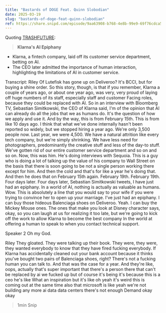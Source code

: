 ```yaml
---
title: "Bastards of DOGE Feat. Quinn Slobodian"
date: 2025-03-19
slug: "bastards-of-doge-feat-quinn-slobodian"
ref: https://share.snipd.com/episode/9aa63908-b768-4e8b-99e9-69f76cdca525
---
```


Quoting [TRASHFUTURE](https://share.snipd.com/episode/9aa63908-b768-4e8b-99e9-69f76cdca525):

> **Klarna's AI Epiphany**

- Klarna, a fintech company, laid off its customer service department, betting on AI.
-  The CEO later admitted the importance of human interaction, highlighting the limitations of AI in customer service.

Transcript:
Riley
Of Lutefisk has gone up on Deliveroo? It's BCCI, but for buying a shine order. So this story, though, is that if you remember, Klarna a couple of years ago, or about one year ago, was very, very proud of laying off huge numbers of its staff, especially staff and customer Facing roles, because they could be replaced with AI. So in an interview with Bloomberg TV, Sebastian Simitkowski, the CEO of Klarna said, I'm of the opinion that AI can already do all the jobs that we as humans do. It's the question of how we apply and use it. And by the way, this is from February 15th. This is from like 10 days ago. I think that what we've done internally hasn't been reported so widely, but we stopped hiring a year ago. We're only 3,500 people now. Last year, we were 4,500. We have a natural attrition like every tech company, but we're simply shrinking. We have less need for photographers, predominantly the creative stuff and less of the day-to stuff. We've gotten rid of our entire customer service department and so on and so on. Now, this was him. He's doing interviews with Sequoia. This is a guy who is doing a lot of talking up the value of his company to Wall Street on the basis that there is soon going to be not a single person working there except for him. And then the cold and that's for like a year he's doing that. And then he does that on February 15th again. February 19th. February 19th. Four days later. Four days later, Sebastian Simitkowski tweets, I have just had an epiphany. In a world of AI, nothing is actually as valuable as humans. Wow. This is absolutely a line that you would say to your wife if you were trying to convince her to open up your marriage. I've just had an epiphany. I can buy those hideous Balenciaga shoes on Deliveroo. Yeah. I can buy the Mickey Mouse ones. The ones that make you look at Disney character says, okay, so you can laugh at us for realizing it too late, but we're going to kick off the work to allow Klarna to become the best company In the world at offering a human to speak to when you contact technical support.

Speaker 2
Oh my God.

Riley
They gloated. They were talking up their book. They were, they were, they wanted everybody to know that they have fired fucking everybody. If Klarna has accidentally cleaned out your bank account because it thinks you've bought two pairs of Balenciaga shoes, right? There's not a fucking human you can talk to. And that was the case for a year. And they're like, oops, actually that's super important that there's a person there that can't be replaced by ai we fucked up but of course it's being it's because this is a ceo he's like What an inspiration but it's like oh yeah it's weird this is coming out at the same time also that microsoft is like yeah we're not building any more ai data data centers there's not enough Demand okay okay

> 1min Snip